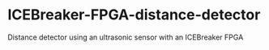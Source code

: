 # ICEBreaker-FPGA-distance-detector
Distance detector using an ultrasonic sensor with an ICEBreaker FPGA
